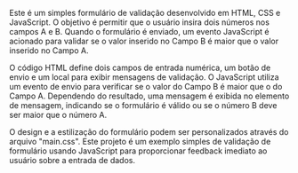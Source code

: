 Este é um simples formulário de validação desenvolvido em HTML, CSS e JavaScript. O objetivo é permitir que o usuário insira dois números nos campos A e B. Quando o formulário é enviado, um evento JavaScript é acionado para validar se o valor inserido no Campo B é maior que o valor inserido no Campo A.

O código HTML define dois campos de entrada numérica, um botão de envio e um local para exibir mensagens de validação. O JavaScript utiliza um evento de envio para verificar se o valor do Campo B é maior que o do Campo A. Dependendo do resultado, uma mensagem é exibida no elemento de mensagem, indicando se o formulário é válido ou se o número B deve ser maior que o número A.

O design e a estilização do formulário podem ser personalizados através do arquivo "main.css". Este projeto é um exemplo simples de validação de formulário usando JavaScript para proporcionar feedback imediato ao usuário sobre a entrada de dados.
